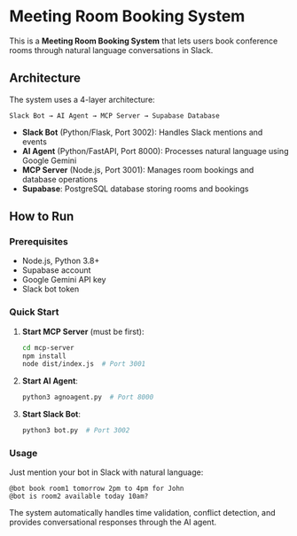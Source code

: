 # Meeting Room Booking System

This is a **Meeting Room Booking System** that lets users book conference rooms through natural language conversations in Slack.

## Architecture

The system uses a 4-layer architecture:

```
Slack Bot → AI Agent → MCP Server → Supabase Database
```

- **Slack Bot** (Python/Flask, Port 3002): Handles Slack mentions and events
- **AI Agent** (Python/FastAPI, Port 8000): Processes natural language using Google Gemini
- **MCP Server** (Node.js, Port 3001): Manages room bookings and database operations
- **Supabase**: PostgreSQL database storing rooms and bookings

## How to Run

### Prerequisites
- Node.js, Python 3.8+
- Supabase account
- Google Gemini API key
- Slack bot token

### Quick Start

1. **Start MCP Server** (must be first):
   ```bash
   cd mcp-server
   npm install
   node dist/index.js  # Port 3001
   ```

2. **Start AI Agent**:
   ```bash
   python3 agnoagent.py  # Port 8000
   ```

3. **Start Slack Bot**:
   ```bash
   python3 bot.py  # Port 3002
   ```

### Usage

Just mention your bot in Slack with natural language:

```
@bot book room1 tomorrow 2pm to 4pm for John
@bot is room2 available today 10am?
```

The system automatically handles time validation, conflict detection, and provides conversational responses through the AI agent.
